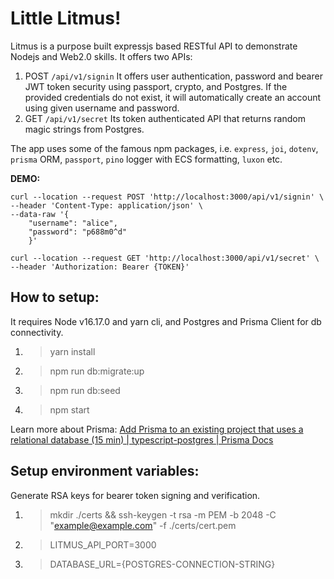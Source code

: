 # Little Litmus!
Litmus is a purpose built expressjs based RESTful API to demonstrate Nodejs and Web2.0 skills.
It offers two APIs:

 1. POST `/api/v1/signin` 
It offers user authentication, password and bearer JWT token security using passport, crypto, and Postgres. If the provided credentials do not exist, it will automatically create an account using given username and password.
 2. GET `/api/v1/secret`
Its token authenticated API that returns random magic strings from Postgres.

The app uses some of the famous npm packages, i.e. `express`, `joi`, `dotenv`, `prisma` ORM, `passport`, `pino` logger with ECS formatting, `luxon` etc.

**DEMO:**

    curl --location --request POST 'http://localhost:3000/api/v1/signin' \
    --header 'Content-Type: application/json' \
    --data-raw '{
	    "username": "alice",
	    "password": "p688m0^d"
	    }'
	    
    curl --location --request GET 'http://localhost:3000/api/v1/secret' \
    --header 'Authorization: Bearer {TOKEN}'

## How to setup:
It requires Node v16.17.0 and yarn cli, and Postgres and Prisma Client for db connectivity.
 1. > yarn install
 2. > npm run db:migrate:up
 3. > npm run db:seed
 4. > npm start

Learn more about Prisma: [Add Prisma to an existing project that uses a relational database (15 min) | typescript-postgres | Prisma Docs](https://www.prisma.io/docs/getting-started/setup-prisma/add-to-existing-project/relational-databases-typescript-postgres)

## Setup environment variables:
Generate RSA keys for bearer token signing and verification.
1. > mkdir ./certs && ssh-keygen -t rsa -m PEM -b 2048 -C "example@example.com" -f ./certs/cert.pem
2. > LITMUS_API_PORT=3000
3. > DATABASE_URL={POSTGRES-CONNECTION-STRING}

